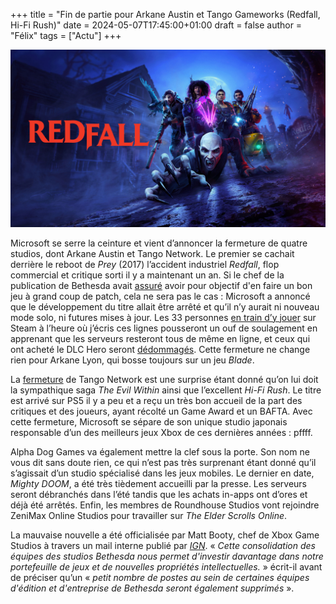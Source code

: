 +++
title = "Fin de partie pour Arkane Austin et Tango Gameworks (Redfall, Hi-Fi Rush)"
date = 2024-05-07T17:45:00+01:00
draft = false
author = "Félix"
tags = ["Actu"]
+++ 

![Image promo du jeu Redfall](redfall.jpeg "Microsoft a planté les derniers clous dans le cercueil de Redfall")

Microsoft se serre la ceinture et vient d’annoncer la fermeture de quatre studios, dont Arkane Austin et Tango Network. Le premier se cachait derrière le reboot de *Prey* (2017) l’accident industriel *Redfall*, flop commercial et critique sorti il y a maintenant un an. Si le chef de la publication de Bethesda avait [assuré](https://nostickreloaded.substack.com/p/vampire-bloodlines-2-bouge-encore?utm_source=publication-search) avoir pour objectif d'en faire un bon jeu à grand coup de patch, cela ne sera pas le cas : Microsoft a annoncé que le développement du titre allait être arrêté et qu’il n’y aurait ni nouveau mode solo, ni futures mises à jour. Les 33 personnes [en train d’y jouer](https://steamdb.info/app/1294810/charts/) sur Steam à l’heure où j’écris ces lignes pousseront un ouf de soulagement en apprenant que les serveurs resteront tous de même en ligne, et ceux qui ont acheté le DLC Hero seront [dédommagés](https://twitter.com/ArkaneStudios/status/1787837804287860886). Cette fermeture ne change rien pour Arkane Lyon, qui bosse toujours sur un jeu *Blade*.

La [fermeture](https://twitter.com/TangoGameworks/status/1787837929332601189) de Tango Network est une surprise étant donné qu’on lui doit la sympathique saga *The Evil Within* ainsi que l’excellent *Hi-Fi Rush*. Le titre est arrivé sur PS5 il y a peu et a reçu un très bon accueil de la part des critiques et des joueurs, ayant récolté un Game Award et un BAFTA. Avec cette fermeture, Microsoft se sépare de son unique studio japonais responsable d’un des meilleurs jeux Xbox de ces dernières années : pffff.

Alpha Dog Games va également mettre la clef sous la porte. Son nom ne vous dit sans doute rien, ce qui n’est pas très surprenant étant donné qu’il s’agissait d’un studio spécialisé dans les jeux mobiles. Le dernier en date, *Mighty DOOM*, a été très tièdement accueilli par la presse. Les serveurs seront débranchés dans l’été tandis que les achats in-apps ont d’ores et déjà été arrêtés. Enfin, les membres de Roundhouse Studios vont rejoindre ZeniMax Online Studios pour travailler sur *The Elder Scrolls Online*. 

La mauvaise nouvelle a été officialisée par Matt Booty, chef de Xbox Game Studios à travers un mail interne publié par *[IGN](https://www.ign.com/articles/microsoft-closes-redfall-developer-arkane-austin-hifi-rush-developer-tango-gameworks-and-more-in-devastating-cuts-at-bethesda)*. « *Cette consolidation des équipes des studios Bethesda nous permet d'investir davantage dans notre portefeuille de jeux et de nouvelles propriétés intellectuelles.* » écrit-il avant de préciser qu’un « *petit nombre de postes au sein de certaines équipes d'édition et d'entreprise de Bethesda seront également supprimés* ».